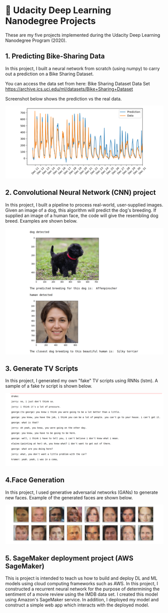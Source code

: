 

# &#x1F4D8; Udacity Deep Learning Nanodegree Projects

These are my five projects implemented during the Udacity Deep Learning Nanodegree Program (2020).
 
  
## 1. Predicting Bike-Sharing Data
<p>
In this project, I built a neural network from scratch (using numpy) to carry out a prediction on a Bike Sharing Dataset.

You can access the data set from here: Bike Sharing Dataset Data Set
https://archive.ics.uci.edu/ml/datasets/Bike+Sharing+Dataset

Screenshot below shows the prediction vs the real data.
</p>

![Screenshot_1](1-project-bikesharing/bike_sharing.png)

## 2. Convolutional Neural Network (CNN) project
<p>
In this project, I built a pipeline to process real-world, user-supplied images. Given an image of a dog, this algorithm will predict the dog's breeding. 
If supplied an image of a human face, the code will give the resembling dog breed. Examples are shown below.
</p>


![Screenshot_2](2-project-dog-classification/dog_classification.png)
## 3. Generate TV Scripts
<p>
In this project, I generated my own "fake" TV scripts using RNNs (lstm). 
A sample of a fake tv script is shown below.
</p>

![Screenshot_3](3-project-tv-script-generation/tv-script.png)
## 4.Face Generation
<p>
In this project, I used generative adversarial networks (GANs) to generate new faces. Example of the generated faces are shown below.
</p>

![b](4-project-face-generation/face_generation.png)
## 5. SageMaker deployment project (AWS SageMaker)
<p>
This is project is intended to teach us how to build and deploy DL and ML models using cloud computing frameworks such as AWS. 
In this project, I constructed a recurrent neural network for the purpose of determining the sentiment of a movie review using the IMDB data set. I created this model using Amazon's SageMaker service. 
In addition, I deployed my model and construct a simple web app which interacts with the deployed model.
